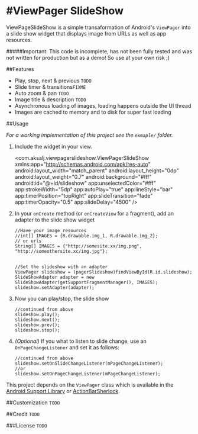 #ViewPager SlideShow
===================

ViewPageSlideShow is a simple transaformation of Android's `ViewPager` into a slide show widget that displays image from URLs as well as app resources.

#####Important: 
	This code is incomplete, has not been fully tested and was not written for production but as a demo! 
	So use at your own risk ;)


##Features

- Play, stop, next & previous `TODO`
- Slide timer & transitions`FIXME`
- Auto zoom & pan `TODO`
- Image title & description `TODO`
- Asynchronous loading of images, loading happens outside the UI thread
- Images are cached to memory and to disk for super fast loading




##Usage

*For a working implementation of this project see the `exmaple/` folder.*

  1. Include the widget in your view.

        <com.aksalj.viewpagerslideshow.ViewPagerSlideShow
	        xmlns:app="http://schemas.android.com/apk/res-auto"
	        android:layout_width="match_parent"
	        android:layout_height="0dp"
	        android:layout_weight="0.7"
	        android:background="#fff"
	        android:id="@+id/slideshow"
	        app:unselectedColor="#fff"
	        app:strokeWidth="5dp"
	        app:autoPlay="true"
	        app:lineStyle="bar"
	        app:timerPosition="topRight"
	        app:slideTransition="fade"
	        app:timerOpacity="0.5"
	        app:slideDelay="4500" />

  2. In your `onCreate` method (or `onCreateView` for a fragment), add an adapter to the slide show widget

		 //Have your image resources
		 //int[] IMAGES = {R.drawable.img_1, R.drawable.img_2};
		 // or urls
		 String[] IMAGES = {"http://somesite.xx/img.png", "http://someothersite.xc/img.jpg"};
		 

         //Set the slideshow with an adapter
         ViewPager slideshow = (pagerSlideshow)findViewById(R.id.slideshow);
         SlideShowAdapter adapter = new SlideShowAdapter(getSupportFragmentManager(), IMAGES);
         slideshow.setAdapter(adapter);
         
  3. Now you can play/stop, the slide show
  			
  		 //continued from above
  		 slideshow.play();
  		 slideshow.next();
  		 slideshow.prev();
  		 slideshow.stop();
  		 

  4. *(Optional)* If you what to listen to slide change, use an `OnPageChangeListener` and set it as follows:

         //continued from above
         slideshow.setOnSlideChangeListener(mPageChangeListener);
         //or
         slideshow.setOnPageChangeListener(mPageChangeListener);
 
 This project depends on the `ViewPager` class which is available in the [Android Support Library]() or [ActionBarSherlock](). 

##Customization
`TODO`

##Credit
`TODO`

###License
`TODO`
